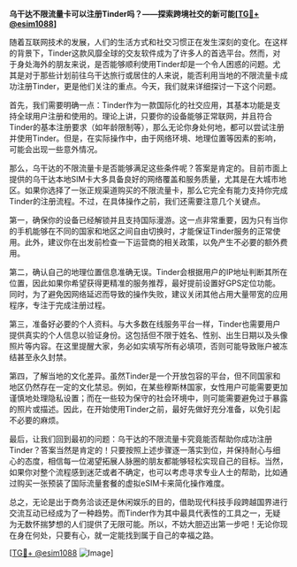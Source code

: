 **乌干达不限流量卡可以注册Tinder吗？——探索跨境社交的新可能[[TG💪+ @esim1088](https://t.me/s/esim1088)]**

随着互联网技术的发展，人们的生活方式和社交习惯正在发生深刻的变化。在这样的背景下，Tinder这款风靡全球的交友软件成为了许多人的首选平台。然而，对于身处海外的朋友来说，是否能够顺利使用Tinder却是一个令人困惑的问题。尤其是对于那些计划前往乌干达旅行或居住的人来说，能否利用当地的不限流量卡成功注册Tinder，更是他们关注的重点。今天，我们就来详细探讨一下这个问题。

首先，我们需要明确一点：Tinder作为一款国际化的社交应用，其基本功能是支持全球用户注册和使用的。理论上讲，只要你的设备能够正常联网，并且符合Tinder的基本注册要求（如年龄限制等），那么无论你身处何地，都可以尝试注册并使用Tinder。但是，在实际操作中，由于网络环境、地理位置等因素的影响，可能会出现一些意外情况。

那么，乌干达的不限流量卡是否能够满足这些条件呢？答案是肯定的。目前市面上提供的乌干达本地SIM卡大多具备良好的网络覆盖和服务质量，尤其是在大城市地区。如果你选择了一张正规渠道购买的不限流量卡，那么它完全有能力支持你完成Tinder的注册流程。不过，在具体操作之前，我们还需要注意几个关键点。

第一，确保你的设备已经解锁并且支持国际漫游。这一点非常重要，因为只有当你的手机能够在不同的国家和地区之间自由切换时，才能保证Tinder服务的正常使用。此外，建议你在出发前检查一下运营商的相关政策，以免产生不必要的额外费用。

第二，确认自己的地理位置信息准确无误。Tinder会根据用户的IP地址判断其所在位置，因此如果你希望获得更精准的服务推荐，最好提前设置好GPS定位功能。同时，为了避免因网络延迟而导致的操作失败，建议关闭其他占用大量带宽的应用程序，专注于完成注册过程。

第三，准备好必要的个人资料。与大多数在线服务平台一样，Tinder也需要用户提供真实的个人信息以验证身份。这包括但不限于姓名、性别、出生日期以及头像照片等内容。在这里提醒大家，务必如实填写所有必填项，否则可能导致账户被冻结甚至永久封禁。

第四，了解当地的文化差异。虽然Tinder是一个开放包容的平台，但不同国家和地区仍然存在一定的文化禁忌。例如，在某些穆斯林国家，女性用户可能需要更加谨慎地处理隐私设置；而在一些较为保守的社会环境中，则可能需要避免过于暴露的照片或描述。因此，在开始使用Tinder之前，最好先做好充分准备，以免引起不必要的麻烦。

最后，让我们回到最初的问题：乌干达的不限流量卡究竟能否帮助你成功注册Tinder？答案当然是肯定的！只要按照上述步骤逐一落实到位，并保持耐心与细心的态度，相信每一位渴望拓展人脉圈的朋友都能够轻松实现自己的目标。当然，如果你对整个流程感到迷茫或者不确定，也可以考虑寻求专业人士的帮助，比如通过购买一张预装了国际流量套餐的虚拟eSIM卡来简化操作难度。

总之，无论是出于商务洽谈还是休闲娱乐的目的，借助现代科技手段跨越国界进行交流互动已经成为了一种趋势。而Tinder作为其中最具代表性的工具之一，无疑为无数怀揣梦想的人们提供了无限可能。所以，不妨大胆迈出第一步吧！无论你现在身在何处，只要有心，就一定能找到属于自己的幸福之路。

[[TG💪+ @esim1088](https://t.me/s/esim1088) ![Image](https://i.postimg.cc/4NQfJmqS/Snipaste-2025-05-13-00-14-12.png)]